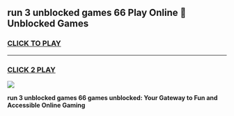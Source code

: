 
## run 3 unblocked games 66 Play Online 👋 Unblocked Games
<h3>
<a href="https://premium.freeplayer.one?title=run_3_unblocked_games_66&ref=19F">CLICK TO PLAY</a></h3>
<hr>

<h3>
<a href="https://premium.freeplayer.one?title=run_3_unblocked_games_66&ref=19F">CLICK 2 PLAY</a>
  
</h3>

<a href="https://premium.freeplayer.one?title=run_3_unblocked_games_66&ref=19F"><img src="https://clearcache.store/games.png"></a>


**run 3 unblocked games 66 games unblocked: Your Gateway to Fun and Accessible Online Gaming**
